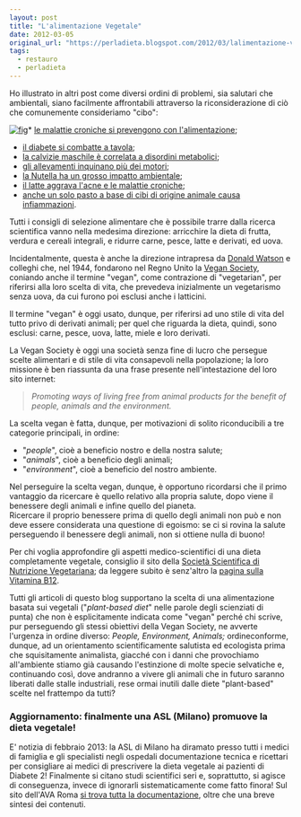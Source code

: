 ```yaml
---
layout: post
title: "L'alimentazione Vegetale"
date: 2012-03-05
original_url: "https://perladieta.blogspot.com/2012/03/lalimentazione-vegana.html"
tags:
  - restauro
  - perladieta
---
```


Ho illustrato in altri post come diversi ordini di problemi, sia salutari che ambientali, siano facilmente affrontabili attraverso la riconsiderazione di ciò che comunemente consideriamo "cibo":  

[![fig](https://blogger.googleusercontent.com/img/b/R29vZ2xl/AVvXsEhbYjQXjKyktYvlaek22u-OB0-nGbiU0n1GIqYW28P-WpHJkqcEOsFvbHRuxB3DF4qF1Hv8Ku6oilSdL06TFJ91rxJ9hlApTZX_CyubarhVN4dmpGdTAcF3JJB3VQiVmEzh3SKgxJFzbFw/s1600/vegan-diet.jpg)](http://perladieta.blogspot.it/2012/03/lalimentazione-vegana.html)* [le malattie croniche si prevengono con l'alimentazione](http://perladieta.blogspot.com/2012/01/alimentazione-e-prevenzione-di-malattie.html);
* [il diabete si combatte a tavola](http://perladieta.blogspot.com/2012/01/lindice-glicemico-dei-carboidrati.html);
* [la calvizie maschile è correlata a disordini metabolici](http://perladieta.blogspot.com/2012/03/la-calvizie-maschile-evidenzia-problemi.html);
* [gli allevamenti inquinano più dei motori](http://perladieta.blogspot.com/2012/01/alimentazione-ed-ecologia.html);
* [la Nutella ha un grosso impatto ambientale](http://perladieta.blogspot.com/2012/01/limpatto-ambientale-delle-creme-alla.html);
* [il latte aggrava l'acne e le malattie croniche](http://perladieta.blogspot.it/2012/04/la-verita-sul-consumo-di-latte.html);
* [anche un solo pasto a base di cibi di origine animale causa infiammazioni](http://perladieta.blogspot.com/2012/09/il-vero-problema-del-cibo-di-origine.html).

Tutti i consigli di selezione alimentare che è possibile trarre dalla ricerca scientifica vanno nella medesima direzione: arricchire la dieta di frutta, verdura e cereali integrali, e ridurre carne, pesce, latte e derivati, ed uova.

Incidentalmente, questa è anche la direzione intrapresa da [Donald Watson](http://en.wikipedia.org/wiki/Donald_Watson) e colleghi che, nel 1944, fondarono nel Regno Unito la [Vegan Society](http://www.vegansociety.com/), coniando anche il termine "vegan", come contrazione di "vegetarian", per riferirsi alla loro scelta di vita, che prevedeva inizialmente un vegetarismo senza uova, da cui furono poi esclusi anche i latticini.

Il termine "vegan" è oggi usato, dunque, per riferirsi ad uno stile di vita del tutto privo di derivati animali; per quel che riguarda la dieta, quindi, sono esclusi: carne, pesce, uova, latte, miele e loro derivati.

La Vegan Society è oggi una società senza fine di lucro che persegue scelte alimentari e di stile di vita consapevoli nella popolazione; la loro missione è ben riassunta da una frase presente nell'intestazione del loro sito internet:

> *Promoting ways of living free from animal products for the benefit of people, animals and the environment.*

La scelta vegan è fatta, dunque, per motivazioni di solito riconducibili a tre categorie principali, in ordine:  

* "*people*", cioè a beneficio nostro e della nostra salute;
* "*animals*", cioè a beneficio degli animali;
* "*environment*", cioè a beneficio del nostro ambiente.

Nel perseguire la scelta vegan, dunque, è opportuno ricordarsi che il primo vantaggio da ricercare è quello relativo alla propria salute, dopo viene il benessere degli animali e infine quello del pianeta.  
Ricercare il proprio benessere prima di quello degli animali non può e non deve essere considerata una questione di egoismo: se ci si rovina la salute perseguendo il benessere degli animali, non si ottiene nulla di buono!

Per chi voglia approfondire gli aspetti medico-scientifici di una dieta completamente vegetale, consiglio il sito della [Società Scientifica di Nutrizione Vegetariana](http://www.scienzavegetariana.it/); da leggere subito è senz'altro la [pagina sulla Vitamina B12](http://www.scienzavegetariana.it/medici/domande/faq/B12.html).  
  
Tutti gli articoli di questo blog supportano la scelta di una alimentazione basata sui vegetali ("*plant-based diet*" nelle parole degli scienziati di punta) che non è esplicitamente indicata come "vegan" perché chi scrive, pur perseguendo gli stessi obiettivi della Vegan Society, ne avverte l'urgenza in ordine diverso: *People, Environment, Animals;* ordineconforme, dunque, ad un orientamento scientificamente salutista ed ecologista prima che squisitamente animalista, giacché con i danni che provochiamo all'ambiente stiamo già causando l'estinzione di molte specie selvatiche e, continuando così, dove andranno a vivere gli animali che in futuro saranno liberati dalle stalle industriali, rese ormai inutili dalle diete "plant-based" scelte nel frattempo da tutti?  
  
  

### Aggiornamento: finalmente una ASL (Milano) promuove la dieta vegetale!

E' notizia di febbraio 2013: la ASL di Milano ha diramato presso tutti i medici di famiglia e gli specialisti negli ospedali documentazione tecnica e ricettari per consigliare ai medici di prescrivere la dieta vegetale ai pazienti di Diabete 2! Finalmente si citano studi scientifici seri e, soprattutto, si agisce di conseguenza, invece di ignorarli sistematicamente come fatto finora! Sul sito dell'AVA Roma [si trova tutta la documentazione](http://www.vegetariani-roma.it/veganismo-2/aspetto-scientifico-2/633-salute-asl-milano-a-medici,-prescrivete-dieta-vegana-ai-diabetici.html), oltre che una breve sintesi dei contenuti.
